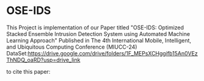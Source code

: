 # OSE-IDS
This Project is implementation of our Paper titled "OSE-IDS: Optimized Stacked Ensemble Intrusion Detection System using Automated Machine Learning Approach"
Published in The 4th International Mobile, Intelligent, and Ubiquitous Computing Conference (MIUCC-24)
DataSet:https://drive.google.com/drive/folders/1F_MEPsXCHggifb15An0VEzThNDQ_oaRD?usp=drive_link


to cite this paper: 


